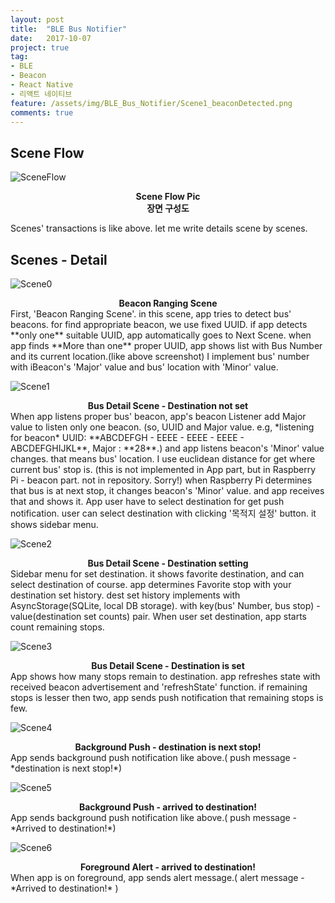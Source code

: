 ```yaml
---
layout: post
title:  "BLE Bus Notifier"
date:   2017-10-07
project: true
tag:
- BLE
- Beacon
- React Native
- 리액트 네이티브
feature: /assets/img/BLE_Bus_Notifier/Scene1_beaconDetected.png
comments: true
---
```

## Scene Flow
![SceneFlow](/assets/img/BLE_Bus_Notifier/SceneFlow.png)    

<center><b>Scene Flow Pic</b></center>
<center><b>장면 구성도</b></center>

Scenes' transactions is like above. let me write details scene by scenes.

## Scenes - Detail
 ![Scene0](/assets/img/BLE_Bus_Notifier/Scene0_rangingBeacon.png)
 <center><b>Beacon Ranging Scene</b></center>
 First, 'Beacon Ranging Scene'. in this scene, app tries to detect bus' beacons. for find appropriate beacon, we use fixed UUID. if app detects **only one** suitable UUID, app automatically goes to Next Scene. when app finds **More than one** proper UUID, app shows list with Bus Number and its current location.(like above screenshot) I implement bus' number with iBeacon's 'Major' value and bus' location with 'Minor' value.

 ![Scene1](/assets/img/BLE_Bus_Notifier/Scene1_beaconDetected.png)
 <center><b>Bus Detail Scene - Destination not set</b></center>
 When app listens proper bus' beacon, app's beacon Listener add Major value to listen only one beacon. (so, UUID and Major value. e.g, *listening for beacon* UUID: **ABCDEFGH - EEEE - EEEE - EEEE - ABCDEFGHIJKL**, Major : **28**.) and app listens beacon's 'Minor' value changes. that means bus' location. I use euclidean distance for get where current bus' stop is. (this is not implemented in App part, but in Raspberry Pi - beacon part. not in repository. Sorry!) when Raspberry Pi determines that bus is at next stop, it changes beacon's 'Minor' value. and app receives that and shows it.
 App user have to select destination for get push notification. user can select destination with clicking '목적지 설정' button. it shows sidebar menu.

 ![Scene2](/assets/img/BLE_Bus_Notifier/Scene2_destinationSetting.png)
 <center><b>Bus Detail Scene - Destination setting</b></center>
 Sidebar menu for set destination. it shows favorite destination, and can select destination of course. app determines Favorite stop with your destination set history. dest set history implements with AsyncStorage(SQLite, local DB storage). with key(bus' Number, bus stop) - value(destination set counts) pair. When user set destination, app starts count remaining stops.

 ![Scene3](/assets/img/BLE_Bus_Notifier/Scene3_destinationIsSet.png)
 <center><b>Bus Detail Scene - Destination is set</b></center>
 App shows how many stops remain to destination. app refreshes state with received beacon advertisement and 'refreshState' function. if remaining stops is lesser then two, app sends push notification that remaining stops is few.

 ![Scene4](/assets/img/BLE_Bus_Notifier/Scene4_BackgroundPush1.png)
 <center><b>Background Push - destination is next stop!</b></center>
 App sends background push notification like above.( push message - *destination is next stop!*)

 ![Scene5](/assets/img/BLE_Bus_Notifier/Scene5_BackgroundPush_arrived.png)
  <center><b>Background Push - arrived to destination!</b></center>
App sends background push notification like above.( push message - *Arrived to destination!*)

![Scene6](/assets/img/BLE_Bus_Notifier/Scene6_ForegroundAlert.png)
 <center><b>Foreground Alert - arrived to destination!</b></center>
 When app is on foreground, app sends alert message.( alert message - *Arrived to destination!* )
